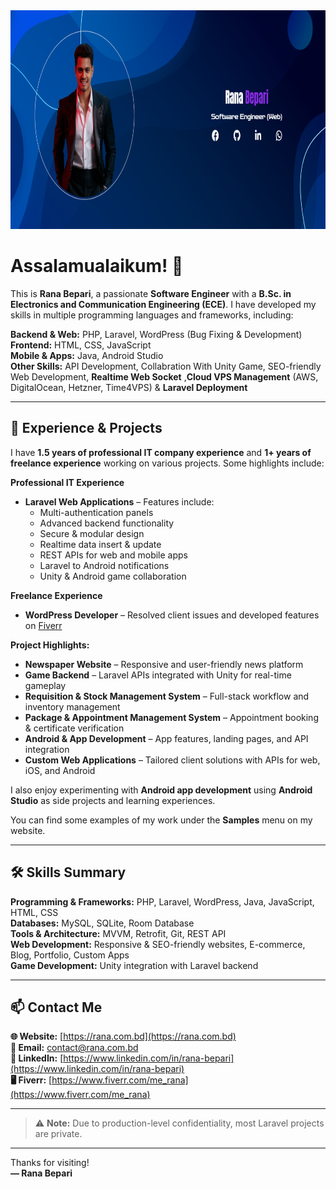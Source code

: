 <img src="image/rana_bepari_bpr9.png" height="350px" width="100%">

# Assalamualaikum! 👋

This is **Rana Bepari**, a passionate **Software Engineer** with a **B.Sc. in Electronics and Communication Engineering (ECE)**. I have developed my skills in multiple programming languages and frameworks, including:

**Backend & Web:** PHP, Laravel, WordPress (Bug Fixing & Development)  
**Frontend:** HTML, CSS, JavaScript  
**Mobile & Apps:** Java, Android Studio  
**Other Skills:** API Development, Collabration With Unity Game, SEO-friendly Web Development, **Realtime Web Socket** ,**Cloud VPS Management** (AWS, DigitalOcean, Hetzner, Time4VPS) & **Laravel Deployment**

---

## 💼 Experience & Projects

I have **1.5 years of professional IT company experience** and **1+ years of freelance experience** working on various projects. Some highlights include:

**Professional IT Experience**  
- **Laravel Web Applications** – Features include:  
  - Multi-authentication panels  
  - Advanced backend functionality  
  - Secure & modular design  
  - Realtime data insert & update  
  - REST APIs for web and mobile apps  
  - Laravel to Android notifications  
  - Unity & Android game collaboration  

**Freelance Experience**  
- **WordPress Developer** – Resolved client issues and developed features on [Fiverr](https://www.fiverr.com/me_rana)  

**Project Highlights:**  
- **Newspaper Website** – Responsive and user-friendly news platform  
- **Game Backend** – Laravel APIs integrated with Unity for real-time gameplay  
- **Requisition & Stock Management System** – Full-stack workflow and inventory management  
- **Package & Appointment Management System** – Appointment booking & certificate verification  
- **Android & App Development** – App features, landing pages, and API integration  
- **Custom Web Applications** – Tailored client solutions with APIs for web, iOS, and Android  

I also enjoy experimenting with **Android app development** using **Android Studio** as side projects and learning experiences.  

You can find some examples of my work under the **Samples** menu on my website.  

---

## 🛠️ Skills Summary

**Programming & Frameworks:** PHP, Laravel, WordPress, Java, JavaScript, HTML, CSS  
**Databases:** MySQL, SQLite, Room Database  
**Tools & Architecture:** MVVM, Retrofit, Git, REST API  
**Web Development:** Responsive & SEO-friendly websites, E-commerce, Blog, Portfolio, Custom Apps  
**Game Development:** Unity integration with Laravel backend  

---

## 📫 Contact Me

**🌐 Website:** [https://rana.com.bd](https://rana.com.bd)  
**📧 Email:** [contact@rana.com.bd](mailto:contact@rana.com.bd)  
**💼 LinkedIn:** [https://www.linkedin.com/in/rana-bepari](https://www.linkedin.com/in/rana-bepari)  
**🖥️ Fiverr:** [https://www.fiverr.com/me_rana](https://www.fiverr.com/me_rana)  

---

> ⚠️ **Note:** Due to production-level confidentiality, most Laravel projects are private.  

---

Thanks for visiting!  
**— Rana Bepari**
